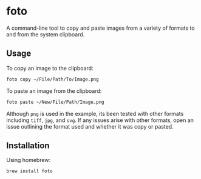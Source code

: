 # foto

A command-line tool to copy and paste images from a variety of formats to and from the system clipboard.

## Usage
To copy an image to the clipboard:
```bash
foto copy ~/File/Path/To/Image.png
```
To paste an image from the clipboard:
```bash
foto paste ~/New/File/Path/Image.png
```
Although `png` is used in the example, its been tested with other formats including `tiff`, `jpg`, and `svg`. If any issues arise with other formats, open an issue outlining the format used and whether it was copy or pasted.

## Installation
Using homebrew:
```bash
brew install foto
```
